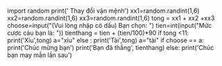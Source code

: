 import random
print(' Thay đổi vận mệnh')
xx1=random.randint(1,6)
xx2=random.randint(1,6)
xx3=random.randint(1,6)
tong = xx1 + xx2 +xx3
choose=input("(Vui lòng nhập có dấu) Bạn chọn: ")
tien=int(input("Mức cược cảu bạn là: "))
tienthang = tien + (tien/100)*90
if tong <11:
    print('Xỉu',tong)
    a="xỉu"
else :
    print('Tài',tong)
    a="tài"
if choose == a:
    print('Chúc mừng bạn')
    print('Bạn đã thắng', tienthang)
else:
    print('Chúc bạn may mắn lần sau')
